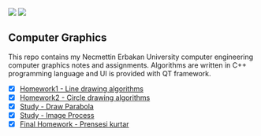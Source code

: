 ![](https://img.shields.io/badge/C%2B%2B-00599C?style=for-the-badge&logo=c%2B%2B&logoColor=white) ![](https://img.shields.io/badge/Qt-41CD52?style=for-the-badge&logo=qt&logoColor=white) 

##  Computer Graphics

This repo contains my Necmettin Erbakan University computer engineering computer graphics notes and assignments. Algorithms are written in C++ programming language and UI is provided with QT framework.

* [x] [Homework1 - Line drawing algorithms](/Homework1/)
* [x] [Homework2 - Circle drawing algorithms](/Homework2/)
* [x] [Study - Draw Parabola](/Parabola/)
* [x] [Study - Image Process](/ImageProcess/)
* [x] [Final Homework - Prensesi kurtar](/PrensesiKurtar/)
